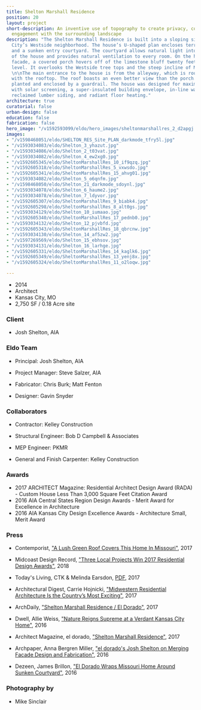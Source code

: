 ```yaml
---
title: Shelton Marshall Residence
position: 20
layout: project
short-description: An inventive use of topography to create privacy, containment and
  engagement with the surrounding landscape
description: "The Shelton Marshall Residence is built into a sloping site in Kansas
  City’s Westside neighborhood. The house’s U-shaped plan encloses terraced gardens
  and a sunken entry courtyard. The courtyard allows natural light into each wing
  of the house and provides natural ventilation to every room. On the house’s west
  facade, a covered porch hovers off of the limestone bluff twenty feet above street
  level. It overlooks the Westside tree tops and the steep incline of Madison Avenue.
  \n\nThe main entrance to the house is from the alleyway, which is roughly level
  with the rooftop. The roof boasts an even better view than the porch. It will be
  planted and enclosed by a guardrail. The house was designed for maximum energy efficiency
  with solar screening, a super-insulated building envelope, in-line water heating,
  reclaimed lumber siding, and radiant floor heating."
architecture: true
curatorial: false
urban-design: false
education: false
fabrication: false
hero_image: "/v1592593099/eldo/hero_images/sheltonmarshallres_2_d2apgj.jpg"
images:
- "/v1598468051/eldo/SHELTON_RES_Site_PLAN_darkmode_tfry5l.jpg"
- "/v1593034083/eldo/Shelton_3_yhazut.jpg"
- "/v1593034086/eldo/Shelton_2_t03vat.jpg"
- "/v1593034082/eldo/Shelton_4_ew2xg0.jpg"
- "/v1592605345/eldo/SheltonMarshallRes_10_if9qzq.jpg"
- "/v1592605318/eldo/SheltonMarshallRes_5_vxwsdo.jpg"
- "/v1592605341/eldo/SheltonMarshallRes_15_ahvg01.jpg"
- "/v1593034082/eldo/Shelton_5_o6qnfm.jpg"
- "/v1598468050/eldo/Shelton_21_darkmode_sdoynl.jpg"
- "/v1593034078/eldo/Shelton_6_haume2.jpg"
- "/v1593034078/eldo/Shelton_7_ldyvor.jpg"
- "/v1592605307/eldo/SheltonMarshallRes_9_biabk4.jpg"
- "/v1592605298/eldo/SheltonMarshallRes_8_alt0gs.jpg"
- "/v1593034129/eldo/Shelton_10_iumaao.jpg"
- "/v1592605340/eldo/SheltonMarshallRes_17_pednb0.jpg"
- "/v1593034132/eldo/Shelton_12_pjvbfd.jpg"
- "/v1592605343/eldo/SheltonMarshallRes_18_qbrcnw.jpg"
- "/v1593034130/eldo/Shelton_14_af5zw2.jpg"
- "/v1597269569/eldo/Shelton_15_ebhsov.jpg"
- "/v1593034131/eldo/Shelton_16_larhge.jpg"
- "/v1592605331/eldo/SheltonMarshallRes_14_kaglk6.jpg"
- "/v1592605349/eldo/SheltonMarshallRes_13_yenj8x.jpg"
- "/v1592605324/eldo/SheltonMarshallRes_11_o2loqw.jpg"

---
```

- 2014
- Architect
- Kansas City, MO
- 2,750 SF / 0.18 Acre site

### Client
- Josh Shelton, AIA

### Eldo Team
- Principal: Josh Shelton, AIA

- Project Manager: Steve Salzer, AIA

- Fabricator: Chris Burk; Matt Fenton

- Designer: Gavin Snyder

### Collaborators
- Contractor: Kelley Construction

- Structural Engineer: Bob D Campbell & Associates

- MEP Engineer: PKMR

- General and Finish Carpenter: Kelley Construction

### Awards
- 2017 ARCHITECT Magazine: Residential Architect Design Award (RADA) - Custom House Less Than 3,000 Square Feet Citation Award
- 2016 AIA Central States Region Design Awards - Merit Award for Excellence in Architecture
- 2016 AIA Kansas City Design Excellence Awards - Architecture Small, Merit Award

### Press
- Contemporist, ["A Lush Green Roof Covers This Home In Missouri"](https://www.contemporist.com/green-roof-covers-home-in-missouri/ "A Lush Green Roof Covers This Home In Missouri"), 2017

- Midcoast Design Record, ["Three Local Projects Win 2017 Residential Design Awards"](http://www.midcoastrecord.com/kcresidential "Three Local Projects Win 2017 Residential Design Awards"), 2018

- Today's Living, CTK & Melinda Earsdon, [PDF](//assets.ctfassets.net/7ceafwpo4r5g/7mELfdKY8kSAwyvQGkImCi/25fb32092c007a3084d709f080234a86/201703_Todays_Living_Shelton_Residence.pdf "Download PDF: City Escape"), 2017

- Architectural Digest, Carrie Hojnicki, ["Midwestern Residential Architecture Is the Country’s Most Exciting"](https://www.architecturaldigest.com/gallery/midwestern-residential-architecture "Midwestern Residential Architecture Is the Country’s Most Exciting"), 2017

- ArchDaily, ["Shelton Marshall Residence / El Dorado"](https://www.archdaily.com/875662/shelton-marshall-residence-el-dorado "Shelton Marshall Residence / El Dorado"), 2017

- Dwell, Allie Weiss, ["Nature Reigns Supreme at a Verdant Kansas City Home"](https://www.dwell.com/article/nature-reigns-supreme-at-a-verdant-kansas-city-home-e783e3b3 "Nature Reigns Supreme at a Verdant Kansas City Home"), 2016

- Architect Magazine, el dorado, ["Shelton Marshall Residence"](https://www.architectmagazine.com/project-gallery/shelton-marshall-residence_o "Shelton Marshall Residence"), 2017

- Archpaper, Anna Bergren Miller, ["el dorado's Josh Shelton on Merging Facade Design and Fabrication"](https://archpaper.com/2016/07/el-dorado-josh-shelton-facade-design-fabrication/ "el dorado's Josh Shelton on Merging Facade Design and Fabrication"), 2016

- Dezeen, James Brillon, ["El Dorado Wraps Missouri Home Around Sunken Courtyard"](https://www.dezeen.com/2016/10/30/shelton-marshall-residence-sunken-courtyard-house-kansas-city-missouri-el-dorado/ "El Dorado Wraps Missouri Home Around Sunken Courtyard"), 2016

### Photography by
- Mike Sinclair